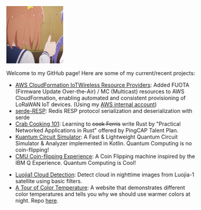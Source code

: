 [<img src="https://raw.githubusercontent.com/DEDZTBH/DEDZTBH/master/mira.jpg" height="150"/>]()

Welcome to my GitHub page!
Here are some of my current/recent projects:

- [AWS CloudFormation IoTWireless Resource Providers](https://github.com/aws-cloudformation/aws-cloudformation-resource-providers-iotwireless): Added FUOTA (Firmware Update Over-the-Air) / MC (Multicast) resources to AWS CloudFormation, enabling automated and consistent provisioning of LoRaWAN IoT devices. (Using my [AWS internal account](https://github.com/lpeiqi-amz))
- [serde-RESP](https://github.com/DEDZTBH/serde-RESP): Redis RESP protocol serialization and deserialization with serde
- [Crab Cooking 101](https://github.com/DEDZTBH-Talent-Plan-Rust): Learning to ~~cook Ferris~~ write Rust by "Practical
  Networked Applications in Rust" offered by PingCAP Talent Plan.
- [Kuantum Circuit Simulator](https://github.com/DEDZTBH/KuantumCircuitSim): A Fast & Lightweight Quantum Circuit
  Simulator & Analyzer implemented in Kotlin. Quantum Computing is no coin-flipping!
- [CMU Coin-flipping Experience](https://github.com/DEDZTBH/CMU_Coin-flipping_Experience): A Coin Flipping machine
  inspired by the IBM Q Experience. Quantum Computing is Cool!
<!-- - [minGPT Group Bot (server side)](https://github.com/DEDZTBH/minGPT-group-bot-server): q q 群 暴 论 b o t -
  简单几步训练你群专属的暴论人工智能(zhang)！
- [minGPT Group Bot (mirai side)](https://github.com/DEDZTBH/minGPT-group-bot-mirai): q q 群 暴 论 b o t (mirai端) -->
- [Luojia1 Cloud Detection](https://github.com/DEDZTBH/luojia1-cloud-detection): Detect cloud in nighttime images from
  Luojia-1 satellite using basic filters.
- [A Tour of Color Temperature](https://dedztbh.github.io/a-tour-of-color-temperature): A website that demonstrates
  different color temperatures and tells you why we should use warmer colors at night.
  Repo [here](https://github.com/DEDZTBH/a-tour-of-color-temperature).
